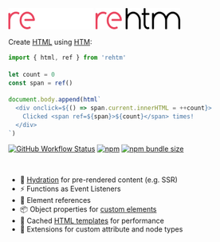 <img src="logo-dark.svg#gh-dark-mode-only" height="42px"/>
<img src="logo-light.svg#gh-light-mode-only" height="42px"/>

Create [HTML](https://en.wikipedia.org/wiki/HTML) using [HTM](https://github.com/developit/htm):

```js
import { html, ref } from 'rehtm'

let count = 0
const span = ref()

document.body.append(html`
  <div onclick=${() => span.current.innerHTML = ++count}>
    Clicked <span ref=${span}>${count}</span> times!
  </div>
`)
```

[![GitHub Workflow Status](https://img.shields.io/github/actions/workflow/status/loreanvictor/rehtm/coverage.yml?color=black&label=tests&style=flat-square)](https://github.com/loreanvictor/rehtm/actions/workflows/test.yml)
[![npm](https://img.shields.io/npm/v/rehtm?color=black&label=version&style=flat-square)](https://www.npmjs.com/package/rehtm)
[![npm bundle size](https://img.shields.io/bundlephobia/minzip/rehtm?color=black&label=size&style=flat-square)](https://bundlephobia.com/package/rehtm@latest)

<br>

- 🧬 [Hydration](https://en.wikipedia.org/wiki/Hydration_(web_development)) for pre-rendered content (e.g. SSR)
- ⚡ Functions as Event Listeners
- 🔗 Element references
- 📦 Object properties for [custom elements](https://developer.mozilla.org/en-US/docs/Web/Web_Components/Using_custom_elements)
- 🚀 Cached [HTML templates](https://www.w3schools.com/tags/tag_template.asp) for performance
- 🔩 Extensions for custom attribute and node types

